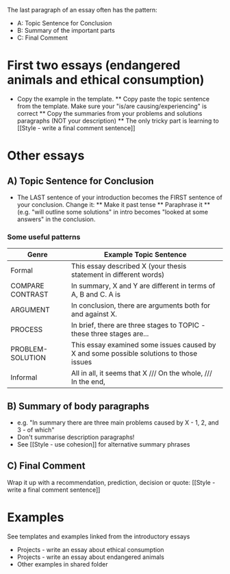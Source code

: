 The last paragraph of an essay often has the pattern:
* A: Topic Sentence for Conclusion
* B: Summary of the important parts
* C: Final Comment

# First two essays (endangered animals and ethical consumption)
* Copy the example in the template. 
** Copy paste the topic sentence from the template. Make sure your "is/are causing/experiencing" is correct
** Copy the summaries from your problems and solutions paragraphs (NOT your description)
** The only tricky part is learning to [[Style - write a final comment sentence]]

# Other essays
## A) Topic Sentence for Conclusion
* The LAST sentence of your introduction becomes the FIRST sentence of your conclusion. Change it:
** Make it past tense
** Paraphrase it
** (e.g. "will outline some solutions" in intro becomes "looked at some answers" in the conclusion. 

### Some useful patterns
Genre				| Example Topic Sentence
--------------------|-------------------------------------------------------------
Formal 				|This essay described X (your thesis statement in different words)
COMPARE CONTRAST	|In summary, X and Y are different in terms of A, B and C. A is
ARGUMENT 			|In conclusion, there are arguments both for and against X.
PROCESS 			|In brief, there are three stages to TOPIC - these three stages are...
PROBLEM-SOLUTION 	|This essay examined some issues caused by X and some possible solutions to those issues
Informal			|All in all, it seems that X  /// On the whole, /// In the end,

## B) Summary of body paragraphs
* e.g. "In summary there are three main problems caused by X - 1, 2, and 3 - of which"
* Don't summarise description paragraphs!
* See [[Style - use cohesion]] for alternative summary phrases

## C) Final Comment
Wrap it up with a recommendation, prediction, decision or quote: [[Style - write a final comment sentence]]

# Examples
See templates and examples linked from the introductory essays
* Projects - write an essay about ethical consumption
* Projects - write an essay about endangered animals
* Other examples in shared folder